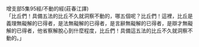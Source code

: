 增支部5集95經/不動的經(莊春江譯)  
「比丘們！具備五法的比丘不久就洞察不動的，哪五個呢？比丘們！這裡，比丘是義理無礙解的已得者，是法無礙解的已得者，是言辭無礙解的已得者，是辯才無礙解的已得者，他省察解脫心到什麼程度，比丘們！具備這五法的比丘不久就洞察不動的。」  
  
  
